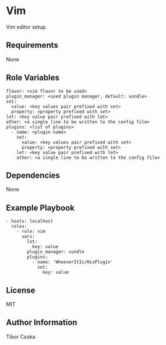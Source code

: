 Vim
=========

Vim editor setup.

Requirements
------------

None

Role Variables
--------------

    flavor: <vim flavor to be used>
    plugin_manager: <used plugin manager, default: vundle>
    set:
      value: <key values pair prefixed with set>
      property: <property prefixed with set>
    let: <key value pair prefixed with let>
    other: <a single line to be written to the config file>
    plugins: <list of plugins>
      - name: <plugin name>
        set:
          value: <key values pair prefixed with set>
          property: <property prefixed with set>
        let: <key value pair prefixed with let>
        other: <a single line to be written to the config file>

Dependencies
------------

None

Example Playbook
----------------

    - hosts: localhost
      roles:
        - role: vim
          vars:
            let:
              key: value
            plugin_manager: vundle
            plugins:
              - name: 'WhoeverItIs/HisPlugin'
                set:
                  key: value


License
-------

MIT

Author Information
------------------

Tibor Csoka
